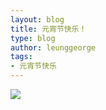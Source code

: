 ```yaml
---
layout: blog
title: 元宵节快乐！
type: blog
author: leunggeorge
tags:
- 元宵节快乐
---
```

![](https://leunggeorge.github.io/src_img/new-year/yuan-xiao-2018.jpeg)
